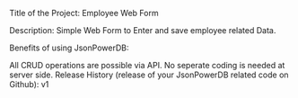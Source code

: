 Title of the Project: Employee Web Form

Description:
Simple Web Form to Enter and save employee related Data.

Benefits of using JsonPowerDB:

All CRUD operations are possible via API. No seperate coding is needed at server side.
Release History (release of your JsonPowerDB related code on Github): v1
